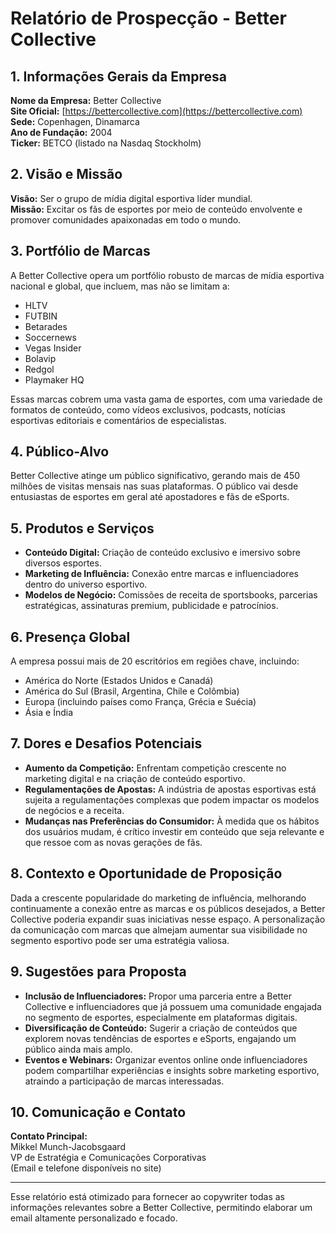 # Relatório de Prospecção - Better Collective

## 1. Informações Gerais da Empresa

**Nome da Empresa:** Better Collective  
**Site Oficial:** [https://bettercollective.com](https://bettercollective.com)  
**Sede:** Copenhagen, Dinamarca  
**Ano de Fundação:** 2004  
**Ticker:** BETCO (listado na Nasdaq Stockholm)  

## 2. Visão e Missão
**Visão:** Ser o grupo de mídia digital esportiva líder mundial.  
**Missão:** Excitar os fãs de esportes por meio de conteúdo envolvente e promover comunidades apaixonadas em todo o mundo.

## 3. Portfólio de Marcas
A Better Collective opera um portfólio robusto de marcas de mídia esportiva nacional e global, que incluem, mas não se limitam a:
- HLTV
- FUTBIN
- Betarades
- Soccernews
- Vegas Insider
- Bolavip
- Redgol
- Playmaker HQ

Essas marcas cobrem uma vasta gama de esportes, com uma variedade de formatos de conteúdo, como vídeos exclusivos, podcasts, notícias esportivas editoriais e comentários de especialistas.

## 4. Público-Alvo
Better Collective atinge um público significativo, gerando mais de 450 milhões de visitas mensais nas suas plataformas. O público vai desde entusiastas de esportes em geral até apostadores e fãs de eSports.

## 5. Produtos e Serviços
- **Conteúdo Digital:** Criação de conteúdo exclusivo e imersivo sobre diversos esportes.
- **Marketing de Influência:** Conexão entre marcas e influenciadores dentro do universo esportivo.
- **Modelos de Negócio:** Comissões de receita de sportsbooks, parcerias estratégicas, assinaturas premium, publicidade e patrocínios.

## 6. Presença Global
A empresa possui mais de 20 escritórios em regiões chave, incluindo:
- América do Norte (Estados Unidos e Canadá)
- América do Sul (Brasil, Argentina, Chile e Colômbia)
- Europa (incluindo países como França, Grécia e Suécia)
- Ásia e Índia

## 7. Dores e Desafios Potenciais
- **Aumento da Competição:** Enfrentam competição crescente no marketing digital e na criação de conteúdo esportivo.
- **Regulamentações de Apostas:** A indústria de apostas esportivas está sujeita a regulamentações complexas que podem impactar os modelos de negócios e a receita.
- **Mudanças nas Preferências do Consumidor:** À medida que os hábitos dos usuários mudam, é crítico investir em conteúdo que seja relevante e que ressoe com as novas gerações de fãs.

## 8. Contexto e Oportunidade de Proposição
Dada a crescente popularidade do marketing de influência, melhorando continuamente a conexão entre as marcas e os públicos desejados, a Better Collective poderia expandir suas iniciativas nesse espaço. A personalização da comunicação com marcas que almejam aumentar sua visibilidade no segmento esportivo pode ser uma estratégia valiosa.

## 9. Sugestões para Proposta
- **Inclusão de Influenciadores:** Propor uma parceria entre a Better Collective e influenciadores que já possuem uma comunidade engajada no segmento de esportes, especialmente em plataformas digitais.
- **Diversificação de Conteúdo:** Sugerir a criação de conteúdos que explorem novas tendências de esportes e eSports, engajando um público ainda mais amplo.
- **Eventos e Webinars:** Organizar eventos online onde influenciadores podem compartilhar experiências e insights sobre marketing esportivo, atraindo a participação de marcas interessadas.

## 10. Comunicação e Contato
**Contato Principal:**  
Mikkel Munch-Jacobsgaard  
VP de Estratégia e Comunicações Corporativas  
(Email e telefone disponíveis no site)

---

Esse relatório está otimizado para fornecer ao copywriter todas as informações relevantes sobre a Better Collective, permitindo elaborar um email altamente personalizado e focado.